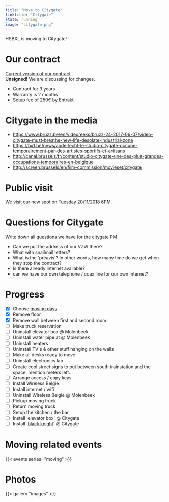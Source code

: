 ```yaml
---
title: "Move to Citygate"
linktitle: "Citygate"
state: running
image: "citygate.png"
---
```


HSBXL is moving to Citygate!

# Our contract

[Current version of our contract](contracts/contract-v2.pdf).  
**Unsigned!** We are discussing for changes.


- Contract for 3 years
- Warranty is 2 months
- Setup fee of 250€ by Entrakt

# Citygate in the media

- https://www.bruzz.be/en/videoreeks/bruzz-24-2017-06-07/video-citygate-must-breathe-new-life-desolate-industrial-zone
- https://bx1.be/news/anderlecht-le-studio-citygate-occupe-temporairement-par-des-artistes-sportifs-et-artisans
- http://canal.brussels/fr/content/studio-citygate-une-des-plus-grandes-occupations-temporaires-en-belgique
- http://screen.brussels/en/film-commission/movieset/citygate


# Public visit
We visit our new spot on [Tuesday 20/11/2018 6PM](/events/techtuesday/499/).

# Questions for Citygate
Write down all questions we have for the citygate PM

- Can we put the address of our VZW there?
- What with snailmail letters?
- What is the 'préavis'? In other words, how many time do we get when they stop the contract?
- Is there already internet available?
- can we have our own telephone / coax line for our own internet?

# Progress

- [X] Choose [moving days](/events/moving)
- [X] Remove floor
- [X] Remove wall between first and second room
- [ ] Make truck reservation
- [ ] Uninstall elevator box @ Molenbeek
- [ ] Uninstall water pipe at @ Molenbeek
- [ ] Uninstall heaters
- [ ] Uninstall TV's & other stuff hanging on the walls
- [ ] Make all desks ready to move
- [ ] Uninstall electronics lab
- [ ] Create cool street signs to put between south trainstation and the space, mention meters left...
- [ ] Arrange access / copy keys
- [ ] Install Wireless België
- [ ] Install internet / wifi
- [ ] Uninstall Wireless België @ Molenbeek
- [ ] Pickup moving truck
- [ ] Return moving truck
- [ ] Setup the kitchen / the bar
- [ ] Install 'elevator box' @ Citygate
- [ ] Install '[black knight](/projects/black_knight)' @ Citygate

# Moving related events
{{< events series="moving" >}}

# Photos
{{< gallery "images" >}}

